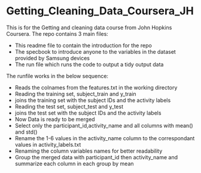 # Getting_Cleaning_Data_Coursera_JH
This is for the Getting and cleaning data course from John Hopkins Coursera.
The repo contains 3 main files:
* This readme file to contain the introduction for the repo
* The specbook to introduce anyone to the variables in the dataset provided by Samsung devices
* The run file which runs the code to output a tidy output data


The runfile works in the below sequence:
* Reads the colnames from the features.txt in the working directory
* Reading the training set, subject_train and y_train
* joins the training set with the subject IDs and the activity labels
* Reading the test set, subject_test and y_test
* joins the test set with the subject IDs and the activity labels
* Now Data is ready to be merged
* Select only the participant_id,activity_name and all columns with mean() and std()
* Rename the 1-6 values in the activity_name column to the correspondant values in activity_labels.txt
* Renaming the column variables names for better readability 
* Group the merged data with participant_id then activity_name and summarize each column in each group by mean
